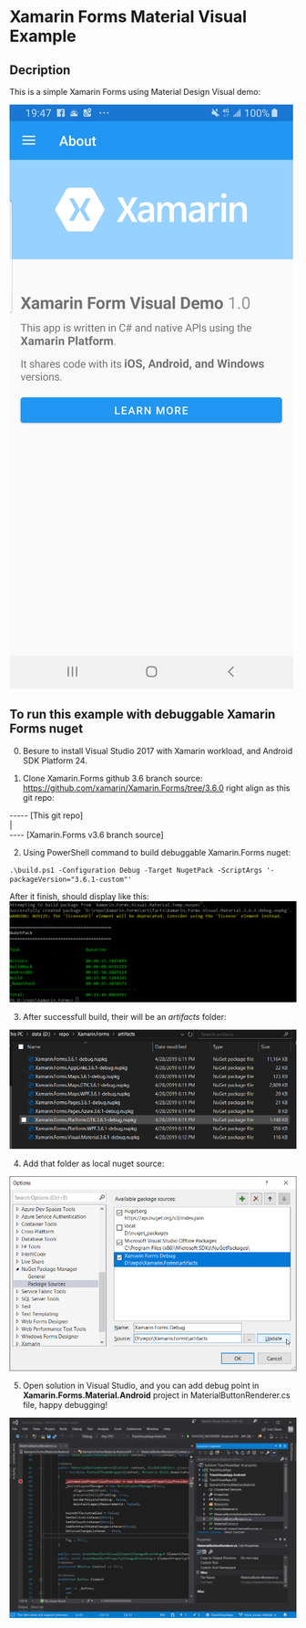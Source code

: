 # Xamarin Forms Material Visual Example

## Decription

This is a simple Xamarin Forms using Material Design Visual demo:

![screen shot](./img/app_Screenshot.jpg)

## To run this example with debuggable Xamarin Forms nuget

0.  Besure to install Visual Studio 2017 with Xamarin workload, and Android SDK Platform 24.

1. Clone Xamarin.Forms github 3.6 branch source: <https://github.com/xamarin/Xamarin.Forms/tree/3.6.0> right align as this git repo:

----- [This git repo]  
 |  
 ---- [Xamarin.Forms v3.6 branch source]  

2.  Using PowerShell command to build debuggable Xamarin.Forms nuget:   
   ```
   .\build.ps1 -Configuration Debug -Target NugetPack -ScriptArgs '-packageVersion="3.6.1-custom"'
   ```

After it finish, should display like this:
![build finish](./img/create_debug_nuget_finished.png)

3.  After successfull build, their will be an *artifacts* folder:  

![builded_artifacts](./img/debug_nuget_builded.png)

4.  Add that folder as local nuget source:

![Add local nuget source](./img/visual_studio_add_debug_nuget_source.png)

5.  Open solution in Visual Studio, and you can add debug point in **Xamarin.Forms.Material.Android** project in MaterialButtonRenderer.cs file, happy debugging!

![Set debug point](./img/Add_debug_point.png)